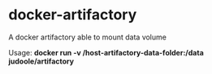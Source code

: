 docker-artifactory
==================

A docker artifactory able to mount data volume

Usage: **docker run -v /host-artifactory-data-folder:/data judoole/artifactory**
